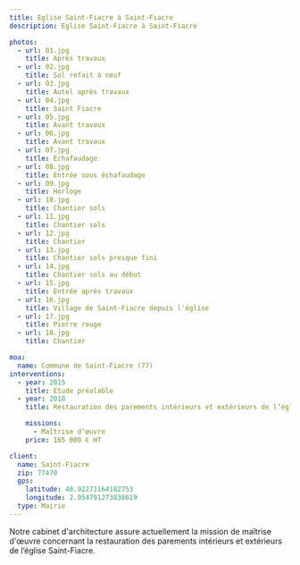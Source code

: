 ```yaml
---
title: Eglise Saint-Fiacre à Saint-Fiacre
description: Eglise Saint-Fiacre à Saint-Fiacre

photos:
  - url: 01.jpg
    title: Après travaux
  - url: 02.jpg
    title: Sol refait à neuf
  - url: 03.jpg
    title: Autel après travaux
  - url: 04.jpg
    title: Saint Fiacre
  - url: 05.jpg
    title: Avant travaux
  - url: 06.jpg
    title: Avant travaux
  - url: 07.jpg
    title: Echafaudage
  - url: 08.jpg
    title: Entrée sous échafaudage
  - url: 09.jpg
    title: Horloge
  - url: 10.jpg
    title: Chantier sols
  - url: 11.jpg
    title: Chantier sols
  - url: 12.jpg
    title: Chantier
  - url: 13.jpg
    title: Chantier sols presque fini
  - url: 14.jpg
    title: Chantier sols au début
  - url: 15.jpg
    title: Entrée après travaux
  - url: 16.jpg
    title: Village de Saint-Fiacre depuis l'église
  - url: 17.jpg
    title: Pierre rouge
  - url: 18.jpg
    title: Chantier

moa:
  name: Commune de Saint-Fiacre (77)
interventions:
  - year: 2015
    title: Etude préalable
  - year: 2018
    title: Restauration des parements intérieurs et extérieurs de l’église

    missions:
      - Maîtrise d’œuvre
    price: 165 000 € HT

client:
  name: Saint-Fiacre
  zip: 77470
  gps:
    latitude: 48.92271164182753
    longitude: 2.954791273838619
  type: Mairie
---
```


Notre cabinet d'architecture assure actuellement la mission de maîtrise d'œuvre
concernant la restauration des parements intérieurs et extérieurs de l’église
Saint-Fiacre.

